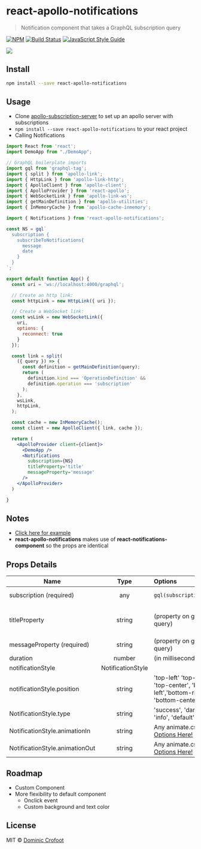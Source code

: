 
# react-apollo-notifications

> Notification component that takes a GraphQL subscription query

[![NPM](https://img.shields.io/npm/v/react-apollo-notifications.svg)](https://www.npmjs.com/package/react-apollo-notifications) 
[![Build Status](https://travis-ci.org/crofoot/react-apollo-notifications.svg?branch=master)](https://travis-ci.org/crofoot/react-apollo-notifications)
[![JavaScript Style Guide](https://img.shields.io/badge/code_style-standard-brightgreen.svg)](https://standardjs.com)

[<img src="https://img.youtube.com/vi/err4uJzE0YA/maxresdefault.jpg">](https://youtu.be/err4uJzE0YA)

## Install

```bash
npm install --save react-apollo-notifications
```

## Usage
* Clone [apollo-subscription-server](https://github.com/crofoot/apollo-subscription-server) to set up an apollo server with subscriptions 
* `npm install --save react-apollo-notifications` to your react project  
* Calling Notifications 
```jsx
import React from 'react';
import DemoApp from "./DemoApp";

// GraphQL boilerplate imports
import gql from 'graphql-tag';
import { split } from 'apollo-link';
import { HttpLink } from 'apollo-link-http';
import { ApolloClient } from 'apollo-client';
import { ApolloProvider } from 'react-apollo';
import { WebSocketLink } from 'apollo-link-ws';
import { getMainDefinition } from 'apollo-utilities';
import { InMemoryCache } from 'apollo-cache-inmemory';

import { Notifications } from 'react-apollo-notifications';

const NS = gql`
  subscription {
    subscribeToNotifications{
      message
      date
    }
  }
`;

export default function App() {
  const uri = 'ws://localhost:4000/graphql';

  // Create an http link:
  const httpLink = new HttpLink({ uri });

  // Create a WebSocket link:
  const wsLink = new WebSocketLink({
    uri,
    options: {
      reconnect: true
    }
  });

  const link = split(
    ({ query }) => {
      const definition = getMainDefinition(query);
      return (
        definition.kind === 'OperationDefinition' &&
        definition.operation === 'subscription'
      );
    },
    wsLink,
    httpLink,
  );

  const cache = new InMemoryCache();
  const client = new ApolloClient({ link, cache });

  return (
    <ApolloProvider client={client}>
      <DemoApp />
      <Notifications 
        subscription={NS} 
        titleProperty='title' 
        messageProperty='message' 
      />
    </ApolloProvider>
  )

}
```

## Notes
* [Click here for example](https://github.com/crofoot/react-apollo-notifications/tree/master/example)
* <strong>react-apollo-notifications</strong> makes use of <strong>react-notifications-component</strong> so the props are identical


## Props Details

| Name | Type | Options | Default |
| ------------- |:-------------:|:---------------|:---------:|
| subscription (required) | any | `gql(subscription_query)` | none (required) |
| titleProperty | string | (property on graphql query) | if not specified 'Alert' will be there|
| messageProperty (required) | string |  (property on graphql query) | |
| duration | number |(in milliseconds) | 4000 |
| notificationStyle | NotificationStyle | | |
| notificationStyle.position | string | 'top-left' 'top-right', 'top-center', 'bottom-left','bottom-right' 'bottom-center' | 'top-right' |
| NotificationStyle.type | string | 'success', 'danger', 'info', 'default', 'warning' | 'info' |
| NotificationStyle.animationIn | string | Any animate.css class [Options Here!](https://github.com/daneden/animate.css#animations) | 'fadeInRight' |
| NotificationStyle.animationOut | string | Any animate.css class [Options Here!](https://github.com/daneden/animate.css#animations) | 'fadeOut' |


## Roadmap
* Custom Component
* More flexibility to default component
  * Onclick event
  * Custom background and text color


## License

MIT © [Dominic Crofoot](https://github.com/crofoot)
